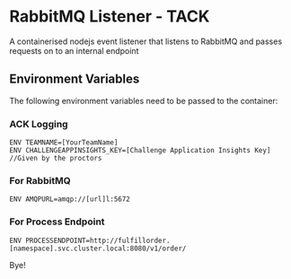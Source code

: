 # RabbitMQ Listener - TACK
A containerised nodejs event listener that listens to RabbitMQ and passes requests on to an internal endpoint

## Environment Variables

The following environment variables need to be passed to the container:

### ACK Logging
```
ENV TEAMNAME=[YourTeamName]
ENV CHALLENGEAPPINSIGHTS_KEY=[Challenge Application Insights Key] //Given by the proctors
```
### For RabbitMQ
```
ENV AMQPURL=amqp://[url]l:5672
```
### For Process Endpoint
```
ENV PROCESSENDPOINT=http://fulfillorder.[namespace].svc.cluster.local:8080/v1/order/
```

Bye!
